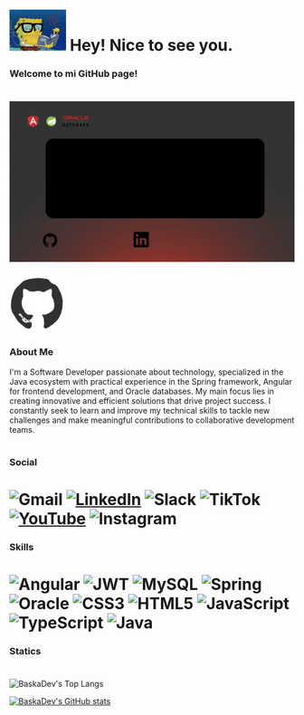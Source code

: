  #
 # <img src="bob.gif" width="100">  Hey! Nice to see you.

 ### Welcome to mi GitHub page!
 

  #  [![LinkedIn](back.gif)](https://www.linkedin.com/in/jhon-alexander-hernandez-bernal-baska/) 



<img src="giphy.gif" width="100px"/>

 ### About Me 
 I'm a Software Developer passionate about technology, specialized in the Java ecosystem with practical experience in the Spring framework, Angular for frontend development, and Oracle databases. My main focus lies in creating innovative and efficient solutions that drive project success. I constantly seek to learn and improve my technical skills to tackle new challenges and make meaningful contributions to collaborative development teams.

 #  

#
 ### Social

#
# ![Gmail](https://img.shields.io/badge/Gmail-D14836?style=for-the-badge&logo=gmail&logoColor=white) [![LinkedIn](https://img.shields.io/badge/linkedin-%230077B5.svg?style=for-the-badge&logo=linkedin&logoColor=white)](https://www.linkedin.com/in/jhon-alexander-hernandez-bernal-baska/) ![Slack](https://img.shields.io/badge/Slack-4A154B?style=for-the-badge&logo=slack&logoColor=white) ![TikTok](https://img.shields.io/badge/TikTok-%23000000.svg?style=for-the-badge&logo=TikTok&logoColor=white) [![YouTube](https://img.shields.io/badge/YouTube-%23FF0000.svg?style=for-the-badge&logo=YouTube&logoColor=white)](https://www.youtube.com/channel/UCoL2McJfiCqo46WZQgCcdYQ) ![Instagram](https://img.shields.io/badge/Instagram-%23E4405F.svg?style=for-the-badge&logo=Instagram&logoColor=white)

### Skills
#

# ![Angular](https://img.shields.io/badge/angular-%23DD0031.svg?style=for-the-badge&logo=angular&logoColor=white) ![JWT](https://img.shields.io/badge/JWT-black?style=for-the-badge&logo=JSON%20web%20tokens) ![MySQL](https://img.shields.io/badge/mysql-4479A1.svg?style=for-the-badge&logo=mysql&logoColor=white) ![Spring](https://img.shields.io/badge/spring-%236DB33F.svg?style=for-the-badge&logo=spring&logoColor=white) ![Oracle](https://img.shields.io/badge/Oracle-F80000?style=for-the-badge&logo=oracle&logoColor=white) ![CSS3](https://img.shields.io/badge/css3-%231572B6.svg?style=for-the-badge&logo=css3&logoColor=white) ![HTML5](https://img.shields.io/badge/html5-%23E34F26.svg?style=for-the-badge&logo=html5&logoColor=white) ![JavaScript](https://img.shields.io/badge/javascript-%23323330.svg?style=for-the-badge&logo=javascript&logoColor=%23F7DF1E) ![TypeScript](https://img.shields.io/badge/typescript-%23007ACC.svg?style=for-the-badge&logo=typescript&logoColor=white) ![Java](https://img.shields.io/badge/java-%23ED8B00.svg?style=for-the-badge&logo=openjdk&logoColor=white)


### Statics 

#

![BaskaDev's Top Langs](https://github-readme-stats.vercel.app/api/top-langs/?username=tu-usuario&layout=compact&theme=dark)


[![BaskaDev's GitHub stats](https://github-readme-stats.vercel.app/api?username=BaskaDev&theme=dracula)]()
<!--
**BaskaDev/BaskaDev** is a ✨ _special_ ✨ repository because its `README.md` (this file) appears on your GitHub profile.

Here are some ideas to get you started:

- 🔭 I’m currently working on ...
- 🌱 I’m currently learning ...
- 👯 I’m looking to collaborate on ...
- 🤔 I’m looking for help with ...
- 💬 Ask me about ...
- 📫 How to reach me: ...
- 😄 Pronouns: ...
- ⚡ Fun fact: ...
-->
